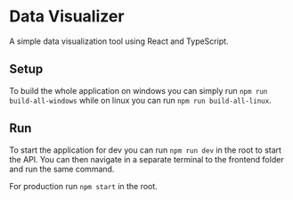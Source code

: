 # Data Visualizer

A simple data visualization tool using React and TypeScript.

## Setup

To build the whole application on windows you can simply run 
`npm run build-all-windows` while on linux you can run `npm run build-all-linux`.

## Run

To start the application for dev you can run `npm run dev` in the root to start
the API. You can then navigate in a separate terminal to the frontend folder and
run the same command.

For production run `npm start` in the root.